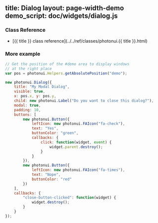 title: Dialog
layout: page-width-demo
demo_script: doc/widgets/dialog.js
---

### Class Reference

* [{{ title }} class reference](../../ref/classes/photonui.{{ title }}.html)


### More example

```javascript
// Get the position of the #demo area to display windows
// at the right place
var pos = photonui.Helpers.getAbsolutePosition("demo");

new photonui.Dialog({
    title: "My Modal Dialog",
    visible: true,
    x: pos.x, y: pos.y,
    child: new photonui.Label("Do you want to close this dialog?"),
    modal: true,
    padding: 10,
    buttons: [
        new photonui.Button({
            leftIcon: new photonui.FAIcon("fa-check"),
            text: "Yes",
            buttonColor: "green",
            callbacks: {
                click: function(widget, event) {
                    widget.parent.destroy();
                }
            }
        }),
        new photonui.Button({
            leftIcon: new photonui.FAIcon("fa-times"),
            text: "Nope",
            buttonColor: "red"
        })
    ],
    callbacks: {
        "close-button-clicked": function(widget) {
            widget.destroy();
        }
    }
});
```
